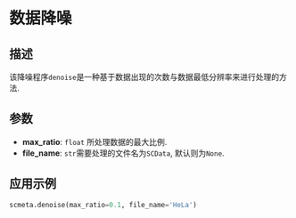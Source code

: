 # 数据降噪

## 描述

该降噪程序`denoise`是一种基于数据出现的次数与数据最低分辨率来进行处理的方法.


## 参数

- **max_ratio**: `float` 所处理数据的最大比例.
- **file_name**: `str`需要处理的文件名为`SCData`, 默认则为`None`.


## 应用示例

```python
scmeta.denoise(max_ratio=0.1, file_name='HeLa')
```